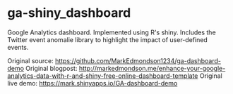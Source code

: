 
# ga-shiny_dashboard
Google Analytics dashboard. Implemented using R's shiny. Includes the Twitter event anomalie library to highlight the impact of user-defined events.

Original source: https://github.com/MarkEdmondson1234/ga-dashboard-demo
Original blogpost: http://markedmondson.me/enhance-your-google-analytics-data-with-r-and-shiny-free-online-dashboard-template
Original live demo: https://mark.shinyapps.io/GA-dashboard-demo
